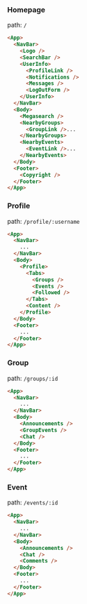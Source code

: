 ### Homepage
path: `/`

```html
<App>
  <NavBar>
    <Logo />
    <SearchBar />
    <UserInfo>
      <ProfileLink />
      <Notifications />
      <Messages />
      <LogOutForm />
    </UserInfo>
  </NavBar>
  <Body>
    <Megasearch />
    <NearbyGroups>
      <GroupLink />...
    </NearbyGroups>
    <NearbyEvents>
      <EventLink />...
    </NearbyEvents>
  </Body>
  <Footer>
    <Copyright />
  </Footer>
</App>
```

### Profile
path: `/profile/:username`

```html
<App>
  <NavBar>
    ...
  </NavBar>
  <Body>
    <Profile>
      <Tabs>
        <Groups />
        <Events />
        <Followed />
      </Tabs>
      <Content />
    </Profile>
  </Body>
  <Footer>
    ...
  </Footer>
</App>
```

### Group
path: `/groups/:id`

```html
<App>
  <NavBar>
    ...
  </NavBar>
  <Body>
    <Announcements />
    <GroupEvents />
    <Chat />
  </Body>
  <Footer>
    ...
  </Footer>
</App>
```


### Event
path: `/events/:id`

```html
<App>
  <NavBar>
    ...
  </NavBar>
  <Body>
    <Announcements />
    <Chat />
    <Comments />
  </Body>
  <Footer>
    ...
  </Footer>
</App>
```
